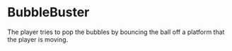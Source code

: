 # BubbleBuster
The player tries to pop the bubbles by bouncing the ball off a platform that the player is moving.
